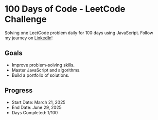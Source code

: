 
# 100 Days of Code - LeetCode Challenge
Solving one LeetCode problem daily for 100 days using JavaScript. Follow my journey on [LinkedIn](https://www.linkedin.com/in/alfredshyamreactdev/)!

## Goals
- Improve problem-solving skills.
- Master JavaScript and algorithms.
- Build a portfolio of solutions.

## Progress
- Start Date: March 21, 2025
- End Date: June 29, 2025
- Days Completed: 1/100
